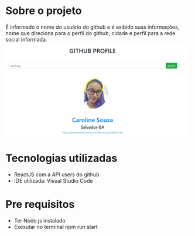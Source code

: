 # Sobre o projeto
É informado o nome do usuário do github e é exibido suas informações, nome que direciona para o perfil do github, cidade e perfil para a rede social informada. 
![Mobile 1](https://github.com/Carolinejg/aulao13/blob/main/fig/git.png)
# Tecnologias utilizadas
- ReactJS com a API users do github 
- IDE utilizada: Visual Studio Code
# Pre requisitos 
- Ter Node.js instalado 
- Exexutar no terminal npm run start
